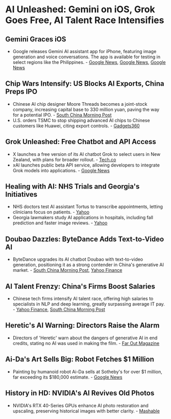 # AI Unleashed: Gemini on iOS, Grok Goes Free, AI Talent Race Intensifies

## Gemini Graces iOS

- Google releases Gemini AI assistant app for iPhone, featuring image generation and voice conversations. The app is available for testing in select regions like the Philippines. - [Google News](https://news.google.com/read/CBMicEFVX3lxTE5UR1FoOGF3c0lFRFcwNGtkT2FRWkIwcExXTl8tbXZSUFM1N3doczVEcEwxdTBQeDF5djRzOUNNWWpSMDdxVVFGZkhKdFVWb0lNS2wtbEdJOTlBWEFtVl94cDVMREhYdkR5NnJOZkN2dFg), [Google News](https://news.google.com/read/CBMilgFBVV95cUxORm05Umd1UGM1OUhPVDFuVXBHc29DS211LURNMjFYMU14UHRKWW10Q1NpRDBRLXNCZTlCTlN2MFdDbVYzbFBZOHFkRzlETjdyblQxaE1Ma2ViQkVuRWRMX3E3NjZvYmg5LTRlcld1NVVFLWxpSUQzV2hNWWV4SnJRclotbFNnSnM2b2lUZzBTZ3JpYVNiN2fSAZsBQVVfeXFMTWZqR1JOZW1jcWFMcm96bzM5T2thSURtRjhWZzlDazZaVmRuaVE3Y3luamNpMVozQUJ0U2ZtZlhxUmc4dk5TOWgxN0dJdXZSbzBqVk0yT1NBTGFLaDlURnNuN3k4VFpxeWx5OWdsRzhlbGItZWh6aWFremVNMGdJZzhMM1BEUTlOdE5ESjM4eExqT3FObDRwU2NrbTQ), [Google News](https://news.google.com/read/CBMia0FVX3lxTE5HVTkyNDl5UUR2TW5qdm4wN1UwUjVocGxZQ1N6c2Z4a1BaeENFUTJqMUw4NXhpa2xTbGxLejdIOTNvNkw5MzNBekdSdGZudG1qNk4zSTU2TmNjQ3ZCenhHdnBnSjNFSXZNOFZj)

## Chip Wars Intensify: US Blocks AI Exports, China Preps IPO

- Chinese AI chip designer Moore Threads becomes a joint-stock company, increasing capital base to 330 million yuan, paving the way for a potential IPO. - [South China Morning Post](https://www.scmp.com/tech/tech-war/article/3286061/us-sanctioned-moore-threads-chinas-ai-chip-unicorn-moves-closer-possible-ipo)
- U.S. orders TSMC to stop shipping advanced AI chips to Chinese customers like Huawei, citing export controls. - [Gadgets360](https://www.gadgets360.com/ai/news/us-order-tsmc-halt-ai-chip-shipments-china-6991729)

## Grok Unleashed: Free Chatbot and API Access

- X launches a free version of its AI chatbot Grok to select users in New Zealand, with plans for broader rollout. - [Tech.co](https://tech.co/news/x-offers-free-grok-ai-plan)
- xAI launches public beta API service, allowing developers to integrate Grok models into applications. - [Google News](https://news.google.com/read/CBMiXEFVX3lxTE1EelBKQi1LRjV1WFF1T3hBVFhrb0JfV0ppX2VtYmxrRFc0R1N3WXVmNDh1Ums5QTI2bnBQd2V0NzZaZUU2bkRMTHVSdnBhV2pRblBhREN0Z1h1Z1F0)

## Healing with AI: NHS Trials and Georgia's Initiatives

- NHS doctors test AI assistant Tortus to transcribe appointments, letting clinicians focus on patients. - [Yahoo](https://www.yahoo.com/news/nhs-doctors-ai-assistant-listen-062100051.html)
- Georgia lawmakers study AI applications in hospitals, including fall prediction and faster image reviews. - [Yahoo](https://www.yahoo.com/news/georgia-lawmakers-study-ways-ai-060031639.html)

## Doubao Dazzles: ByteDance Adds Text-to-Video AI

- ByteDance upgrades its AI chatbot Doubao with text-to-video generation, positioning it as a strong contender in China's generative AI market. - [South China Morning Post](https://www.scmp.com/tech/big-tech/article/3285886/bytedance-adds-video-generator-chinas-most-popular-ai-chatbot-doubao), [Yahoo Finance](https://uk.finance.yahoo.com/news/bytedance-adds-video-generator-chinas-093000339.html)

## AI Talent Frenzy: China's Firms Boost Salaries

- Chinese tech firms intensify AI talent race, offering high salaries to specialists in NLP and deep learning, greatly surpassing average IT pay. - [Yahoo Finance](https://finance.yahoo.com/news/fight-ai-talent-heats-china-093000988.html), [South China Morning Post](https://www.scmp.com/tech/tech-trends/article/3285878/fight-ai-talent-heats-china-tech-employers-boost-pay)

## Heretic's AI Warning: Directors Raise the Alarm

- Directors of 'Heretic' warn about the dangers of generative AI in end credits, stating no AI was used in making the film. - [Far Out Magazine](https://faroutmagazine.co.uk/heretic-directors-take-swipe-at-ai-in-end-credits-it-might-kill-us-all/)

## Ai-Da's Art Sells Big: Robot Fetches $1 Million

- Painting by humanoid robot Ai-Da sells at Sotheby's for over $1 million, far exceeding its $180,000 estimate. - [Google News](https://news.google.com/read/CBMiwgFBVV95cUxPSlplbk0wektPTjk0TVFfUzZrNFQ4NnowbWVldEMyNjVhdGdKOXdnVVlDVjdWTU9KRDd3VWRDQnc5emFWX3pSVmQyX0N5RkVLdG0zN3BGdzlWSVN0ZUV0NGg0Qy0wdWt2OGUxUjhISUwtYU9YaURtTXpuMHpXdkFMSXExMDQxVTRGNGx0c2ZpWDVxRmdoSkVmNm83R1U3Nm5KcGZtYkYxQmRRWTNrOEZnaXlxY19RR0RUOXBJWkd1RlFrdw)

## History in HD: NVIDIA's AI Revives Old Photos

- NVIDIA's RTX 40-Series GPUs enhance AI photo restoration and upscaling, preserving historical images with better clarity. - [Mashable](https://sea.mashable.com/tech/35067/how-ai-technology-can-save-historical-photos)